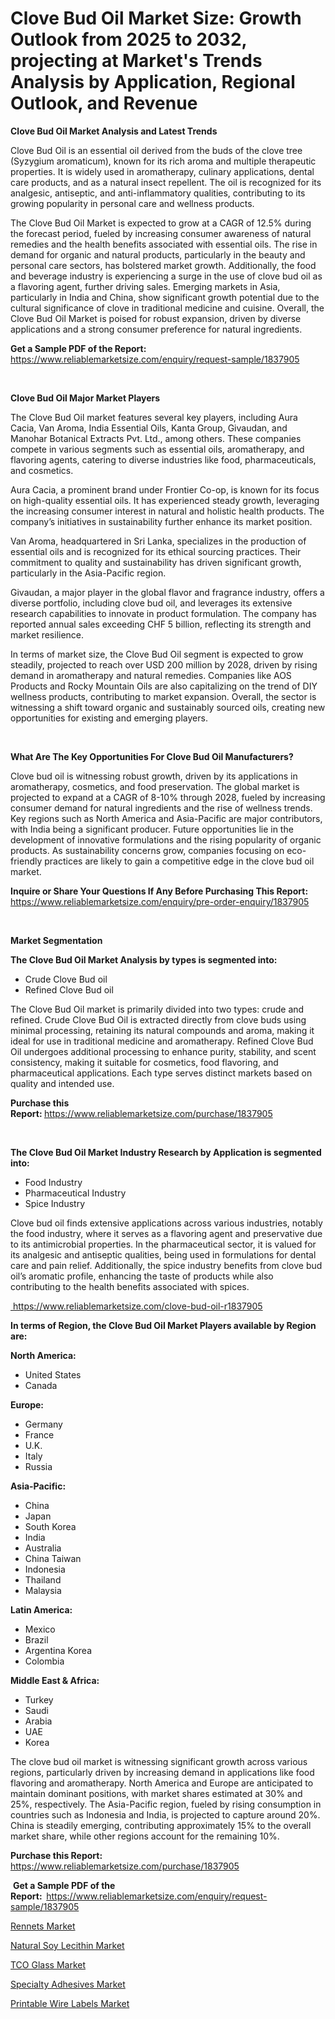 <p><h1>Clove Bud Oil Market Size: Growth Outlook from 2025 to 2032, projecting at Market's Trends Analysis by Application, Regional Outlook, and Revenue</h1></p><p><strong>Clove Bud Oil Market Analysis and Latest Trends</strong></p>
<p><p>Clove Bud Oil is an essential oil derived from the buds of the clove tree (Syzygium aromaticum), known for its rich aroma and multiple therapeutic properties. It is widely used in aromatherapy, culinary applications, dental care products, and as a natural insect repellent. The oil is recognized for its analgesic, antiseptic, and anti-inflammatory qualities, contributing to its growing popularity in personal care and wellness products.</p><p>The Clove Bud Oil Market is expected to grow at a CAGR of 12.5% during the forecast period, fueled by increasing consumer awareness of natural remedies and the health benefits associated with essential oils. The rise in demand for organic and natural products, particularly in the beauty and personal care sectors, has bolstered market growth. Additionally, the food and beverage industry is experiencing a surge in the use of clove bud oil as a flavoring agent, further driving sales. Emerging markets in Asia, particularly in India and China, show significant growth potential due to the cultural significance of clove in traditional medicine and cuisine. Overall, the Clove Bud Oil Market is poised for robust expansion, driven by diverse applications and a strong consumer preference for natural ingredients.</p></p>
<p><strong>Get a Sample PDF of the Report:&nbsp;</strong> <a href="https://www.reliablemarketsize.com/enquiry/request-sample/1837905?utm_campaign=2115&utm_medium=2&utm_source=Github&utm_content=ia&utm_term=31032025&utm_id=clove-bud-oil">https://www.reliablemarketsize.com/enquiry/request-sample/1837905</a></p>
<p>&nbsp;</p>
<p><strong>Clove Bud Oil Major Market Players</strong></p>
<p><p>The Clove Bud Oil market features several key players, including Aura Cacia, Van Aroma, India Essential Oils, Kanta Group, Givaudan, and Manohar Botanical Extracts Pvt. Ltd., among others. These companies compete in various segments such as essential oils, aromatherapy, and flavoring agents, catering to diverse industries like food, pharmaceuticals, and cosmetics.</p><p>Aura Cacia, a prominent brand under Frontier Co-op, is known for its focus on high-quality essential oils. It has experienced steady growth, leveraging the increasing consumer interest in natural and holistic health products. The company’s initiatives in sustainability further enhance its market position.</p><p>Van Aroma, headquartered in Sri Lanka, specializes in the production of essential oils and is recognized for its ethical sourcing practices. Their commitment to quality and sustainability has driven significant growth, particularly in the Asia-Pacific region. </p><p>Givaudan, a major player in the global flavor and fragrance industry, offers a diverse portfolio, including clove bud oil, and leverages its extensive research capabilities to innovate in product formulation. The company has reported annual sales exceeding CHF 5 billion, reflecting its strength and market resilience.</p><p>In terms of market size, the Clove Bud Oil segment is expected to grow steadily, projected to reach over USD 200 million by 2028, driven by rising demand in aromatherapy and natural remedies. Companies like AOS Products and Rocky Mountain Oils are also capitalizing on the trend of DIY wellness products, contributing to market expansion. Overall, the sector is witnessing a shift toward organic and sustainably sourced oils, creating new opportunities for existing and emerging players.</p></p>
<p>&nbsp;</p>
<p><strong>What Are The Key Opportunities For Clove Bud Oil Manufacturers?</strong></p>
<p><p>Clove bud oil is witnessing robust growth, driven by its applications in aromatherapy, cosmetics, and food preservation. The global market is projected to expand at a CAGR of 8-10% through 2028, fueled by increasing consumer demand for natural ingredients and the rise of wellness trends. Key regions such as North America and Asia-Pacific are major contributors, with India being a significant producer. Future opportunities lie in the development of innovative formulations and the rising popularity of organic products. As sustainability concerns grow, companies focusing on eco-friendly practices are likely to gain a competitive edge in the clove bud oil market.</p></p>
<p><strong>Inquire or Share Your Questions If Any Before Purchasing This Report:</strong> <a href="https://www.reliablemarketsize.com/enquiry/pre-order-enquiry/1837905?utm_campaign=2115&utm_medium=2&utm_source=Github&utm_content=ia&utm_term=31032025&utm_id=clove-bud-oil">https://www.reliablemarketsize.com/enquiry/pre-order-enquiry/1837905</a></p>
<p>&nbsp;</p>
<p><strong>Market Segmentation</strong></p>
<p><strong>The Clove Bud Oil Market Analysis by types is segmented into:</strong></p>
<p><ul><li>Crude Clove Bud oil</li><li>Refined Clove Bud oil</li></ul></p>
<p><p>The Clove Bud Oil market is primarily divided into two types: crude and refined. Crude Clove Bud Oil is extracted directly from clove buds using minimal processing, retaining its natural compounds and aroma, making it ideal for use in traditional medicine and aromatherapy. Refined Clove Bud Oil undergoes additional processing to enhance purity, stability, and scent consistency, making it suitable for cosmetics, food flavoring, and pharmaceutical applications. Each type serves distinct markets based on quality and intended use.</p></p>
<p><strong>Purchase this Report:&nbsp;</strong><a href="https://www.reliablemarketsize.com/purchase/1837905?utm_campaign=2115&utm_medium=2&utm_source=Github&utm_content=ia&utm_term=31032025&utm_id=clove-bud-oil">https://www.reliablemarketsize.com/purchase/1837905</a></p>
<p>&nbsp;</p>
<p><strong>The Clove Bud Oil Market Industry Research by Application is segmented into:</strong></p>
<p><ul><li>Food Industry</li><li>Pharmaceutical Industry</li><li>Spice Industry</li></ul></p>
<p><p>Clove bud oil finds extensive applications across various industries, notably the food industry, where it serves as a flavoring agent and preservative due to its antimicrobial properties. In the pharmaceutical sector, it is valued for its analgesic and antiseptic qualities, being used in formulations for dental care and pain relief. Additionally, the spice industry benefits from clove bud oil’s aromatic profile, enhancing the taste of products while also contributing to the health benefits associated with spices.</p></p>
<p><a href="https://www.reliablemarketsize.com/clove-bud-oil-r1837905?utm_campaign=2115&utm_medium=2&utm_source=Github&utm_content=ia&utm_term=31032025&utm_id=clove-bud-oil">&nbsp;https://www.reliablemarketsize.com/clove-bud-oil-r1837905</a></p>
<p><strong>In terms of Region, the Clove Bud Oil Market Players available by Region are:</strong></p>
<p>
    <p> <strong> North America: </strong>
        <ul>
            <li>United States</li>
            <li>Canada</li>
        </ul>
        </p> 
    <p> <strong> Europe: </strong>
        <ul>
            <li>Germany</li>
            <li>France</li>
            <li>U.K.</li>
            <li>Italy</li>
            <li>Russia</li>
        </ul>
        </p> 
    <p> <strong> Asia-Pacific: </strong>
        <ul>
            <li>China</li>
            <li>Japan</li>
            <li>South Korea</li>
            <li>India</li>
            <li>Australia</li>
            <li>China Taiwan</li>
            <li>Indonesia</li>
            <li>Thailand</li>
            <li>Malaysia</li>
        </ul>
        </p> 
    <p> <strong> Latin America: </strong>
        <ul>
            <li>Mexico</li>
            <li>Brazil</li>
            <li>Argentina Korea</li>
            <li>Colombia</li>
        </ul>
        </p> 
    <p> <strong> Middle East & Africa: </strong>
        <ul>
            <li>Turkey</li>
            <li>Saudi</li>
            <li>Arabia</li>
            <li>UAE</li>
            <li>Korea</li>
        </ul>
    </p>
    </p>
<p><p>The clove bud oil market is witnessing significant growth across various regions, particularly driven by increasing demand in applications like food flavoring and aromatherapy. North America and Europe are anticipated to maintain dominant positions, with market shares estimated at 30% and 25%, respectively. The Asia-Pacific region, fueled by rising consumption in countries such as Indonesia and India, is projected to capture around 20%. China is steadily emerging, contributing approximately 15% to the overall market share, while other regions account for the remaining 10%.</p></p>
<p><strong>Purchase this Report: </strong><a href="https://www.reliablemarketsize.com/purchase/1837905?utm_campaign=2115&utm_medium=2&utm_source=Github&utm_content=ia&utm_term=31032025&utm_id=clove-bud-oil">https://www.reliablemarketsize.com/purchase/1837905</a></p>
<p>&nbsp;<strong>Get a Sample PDF of the Report:&nbsp;&nbsp;</strong><a href="https://www.reliablemarketsize.com/enquiry/request-sample/1837905?utm_campaign=2115&utm_medium=2&utm_source=Github&utm_content=ia&utm_term=31032025&utm_id=clove-bud-oil">https://www.reliablemarketsize.com/enquiry/request-sample/1837905</a></p>
<p><strong></strong></p>
<p><p><a href="https://github.com/guzmabugbyf1/Market-Research-Report-List-1/blob/main/rennets-market.md?utm_campaign=2115&utm_medium=2&utm_source=Github&utm_content=ia&utm_term=31032025&utm_id=clove-bud-oil">Rennets Market</a></p><p><a href="https://github.com/gallatannyv6/Market-Research-Report-List-1/blob/main/natural-soy-lecithin-market.md?utm_campaign=2115&utm_medium=2&utm_source=Github&utm_content=ia&utm_term=31032025&utm_id=clove-bud-oil">Natural Soy Lecithin Market</a></p><p><a href="https://github.com/melascalbirp/Market-Research-Report-List-1/blob/main/tco-glass-market.md?utm_campaign=2115&utm_medium=2&utm_source=Github&utm_content=ia&utm_term=31032025&utm_id=clove-bud-oil">TCO Glass Market</a></p><p><a href="https://github.com/waackheidtn5/Market-Research-Report-List-1/blob/main/specialty-adhesives-market.md?utm_campaign=2115&utm_medium=2&utm_source=Github&utm_content=ia&utm_term=31032025&utm_id=clove-bud-oil">Specialty Adhesives Market</a></p><p><a href="https://github.com/laroybarrize/Market-Research-Report-List-1/blob/main/printable-wire-labels-market.md?utm_campaign=2115&utm_medium=2&utm_source=Github&utm_content=ia&utm_term=31032025&utm_id=clove-bud-oil">Printable Wire Labels Market</a></p></p>